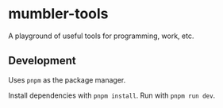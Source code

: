 # mumbler-tools

A playground of useful tools for programming, work, etc.

## Development

Uses `pnpm` as the package manager.

Install dependencies with `pnpm install`. Run with `pnpm run dev`.
